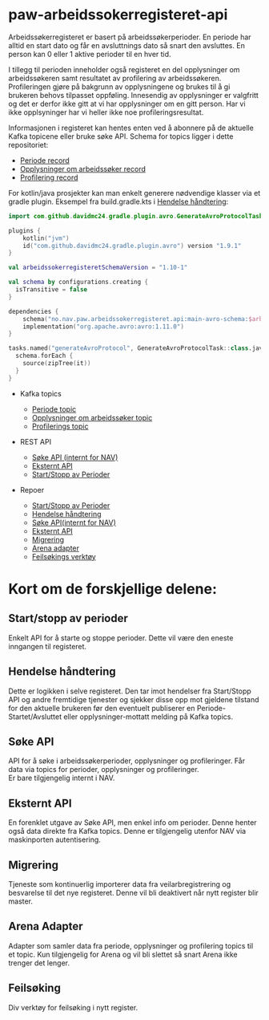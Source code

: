 # paw-arbeidssokerregisteret-api

Arbeidssøkerregisteret er basert på arbeidssøkerperioder. En periode har alltid en start dato og får en avsluttnings dato så snart den avsluttes. En person kan 0 eller 1 aktive perioder til en hver tid. 

I tillegg til perioden inneholder også registeret en del opplysninger om arbeidssøkeren samt resultatet av profilering av arbeidssøkeren. Profileringen gjøre på bakgrunn av opplysningene og brukes til å gi brukeren behovs tilpasset oppføling. Innesendig av opplysninger er valgfritt og det er derfor ikke gitt at vi har opplysninger om en gitt person. Har vi ikke opplsyninger har vi heller ikke noe profileringsresultat.

Informasjonen i registeret kan hentes enten ved å abonnere på de aktuelle Kafka topicene eller bruke søke API. Schema for topics ligger i dette repositoriet:
* [Periode record](main-avro-schema/src/main/resources/periode-v1.avdl)
* [Opplysninger om arbeidssøker record](main-avro-schema/src/main/resources/opplysninger_om_arbeidssoeker-v3.avdl)
* [Profilering record](main-avro-schema/src/main/resources/profilering-v1.avdl)

For kotlin/java prosjekter kan man enkelt generere nødvendige klasser via et gradle plugin. Eksempel fra build.gradle.kts i [Hendelse håndtering](https://github.com/navikt/paw-arbeidssokerregisteret-event-prosessor):
```kotlin
import com.github.davidmc24.gradle.plugin.avro.GenerateAvroProtocolTask

plugins {
    kotlin("jvm")
    id("com.github.davidmc24.gradle.plugin.avro") version "1.9.1"    
}

val arbeidssokerregisteretSchemaVersion = "1.10-1"

val schema by configurations.creating {
  isTransitive = false
}

dependencies {
    schema("no.nav.paw.arbeidssokerregisteret.api:main-avro-schema:$arbeidssokerregisteretSchemaVersion")
    implementation("org.apache.avro:avro:1.11.0")
}

tasks.named("generateAvroProtocol", GenerateAvroProtocolTask::class.java) {
  schema.forEach {
    source(zipTree(it))
  }
}
```

* Kafka topics
  * [Periode topic](doc/periode_topic.md)
  * [Opplysninger om arbeidssøker topic](doc/opplysninger_topic.md)
  * [Profilerings topic](doc/profilering_topic.md)
* REST API
  * [Søke API (internt for NAV)](https://github.com/navikt/paw-arbeidssokerregisteret-api-soek)
  * [Eksternt API](https://github.com/navikt/paw-arbeidssokerregisteret-eksternt-api)
  * [Start/Stopp av Perioder](https://github.com/navikt/paw-arbeidssokerregisteret-api-inngang)
  
* Repoer
  * [Start/Stopp av Perioder](https://github.com/navikt/paw-arbeidssokerregisteret-api-inngang)
  * [Hendelse håndtering](https://github.com/navikt/paw-arbeidssokerregisteret-event-prosessor)
  * [Søke API(internt for NAV)](https://github.com/navikt/paw-arbeidssokerregisteret-api-soek)
  * [Eksternt API](https://github.com/navikt/paw-arbeidssokerregisteret-eksternt-api)
  * [Migrering]()
  * [Arena adapter](https://github.com/navikt/paw-arbeidssokerregisteret-arena-adapter)
  * [Feilsøkings verktøy](https://github.com/navikt/paw-arbeidssokerregisteret-feilsoking)
  
# Kort om de forskjellige delene:

## Start/stopp av perioder
Enkelt API for å starte og stoppe perioder. Dette vil være den eneste inngangen til registeret.

## Hendelse håndtering
Dette er logikken i selve registeret. Den tar imot hendelser fra Start/Stopp API og andre fremtidige tjenester og sjekker disse opp mot gjeldene tilstand for den aktuelle brukeren før den eventuelt publiserer en Periode-Startet/Avsluttet eller opplysninger-mottatt melding på Kafka topics.

## Søke API
API for å søke i arbeidssøkerperioder, opplysninger og profileringer. Får data via topics for perioder, opplysninger og profileringer.  
Er bare tilgjengelig internt i NAV.

## Eksternt API
En forenklet utgave av Søke API, men enkel info om perioder. Denne henter også data direkte fra Kafka topics. Denne er tilgjengelig utenfor NAV via maskinporten autentisering.

## Migrering
Tjeneste som kontinuerlig importerer data fra veilarbregistrering og besvarelse til det nye registeret. Denne vil bli deaktivert når nytt register blir master.

## Arena Adapter
Adapter som samler data fra periode, opplysninger og profilering topics til et topic. Kun tilgjengelig for Arena og vil bli slettet så snart Arena ikke trenger det lenger.

## Feilsøking
Div verktøy for feilsøking i nytt register.